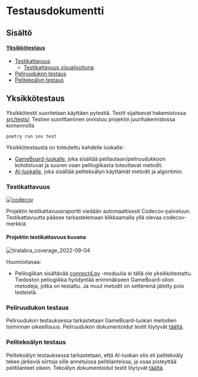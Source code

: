 # Testausdokumentti
## Sisältö
#### [Yksikkötestaus](https://github.com/rheikkinen/tiralabra-connect4/blob/main/dokumentaatio/testausdokumentti.md#yksikk%C3%B6testaus)
- [Testikattavuus](https://github.com/rheikkinen/tiralabra-connect4/blob/main/dokumentaatio/testausdokumentti.md#testikattavuus)
  - [Testikattavuus visualisoituna](https://github.com/rheikkinen/tiralabra-connect4/blob/main/dokumentaatio/testausdokumentti.md#projektin-testikattavuuden-visualisointi-k%C3%A4ytt%C3%A4en-plotlya-hy%C3%B6dynt%C3%A4v%C3%A4%C3%A4-coverage-plot--kirjastoa)
- [Peliruudukon testaus](https://github.com/rheikkinen/tiralabra-connect4/blob/main/dokumentaatio/testausdokumentti.md#peliruudukon-testaus)
- [Pelitekoälyn testaus](https://github.com/rheikkinen/tiralabra-connect4/blob/main/dokumentaatio/testausdokumentti.md#peliteko%C3%A4lyn-testaus)

## Yksikkötestaus
Yksikkötestit suoritetaan käyttäen pytestiä. Testit sijaitsevat hakemistossa [src/tests/](https://github.com/rheikkinen/tiralabra-connect4/tree/main/src/tests). Testien suorittaminen onnistuu projektin juurihakemistossa komennolla
```
poetry run inv test
```

Yksikkötestausta on toteutettu kahdelle luokalle:
- [GameBoard-luokalle](https://github.com/rheikkinen/tiralabra-connect4/blob/main/src/gameboard.py), joka sisältää pelilautaan/peliruudukkoon kohdistuvat ja suuren osan pelilogiikasta toteuttavat metodit.
- [AI-luokalle](https://github.com/rheikkinen/tiralabra-connect4/blob/main/src/ai.py), joka sisältää pelitekoälyn käyttämät metodit ja algoritmin.

### Testikattavuus 
[![codecov](https://codecov.io/gh/rheikkinen/tiralabra-connect4/branch/main/graph/badge.svg?token=HXE9OXQ3R4)](https://codecov.io/gh/rheikkinen/tiralabra-connect4)

Projektin testikattavuusraportti viedään automaattisesti Codecov-palveluun. Testikattavuutta pääsee tarkastelemaan klikkaamalla yllä olevaa codecov-merkkiä.

#### Projektin testikattavuus kuvana
![tiralabra_coverage_2022-09-04](https://user-images.githubusercontent.com/32366546/188325445-a340170c-49c8-4025-a794-4bf901308287.png)

Huomioitavaa:
- Pelilogiikan sisältävää [connect4.py](https://github.com/rheikkinen/tiralabra-connect4/blob/85a3ee4cff2e01c8c30b5b4d10c7df38432e1cd5/src/connect4.py) -moduulia ei tällä ole yksikkötestattu. Tiedoston peliogiikka hyödyntää enimmäkseen GameBoard-olion metodeja, jotka on testattu. Ja muut metodit on settereinä jätetty pois testeistä.

### Peliruudukon testaus
Peliruudukon testauksessa tarkastetaan GameBoard-luokan metodien toiminnan oikeellisuus. Peliruudukon dokumentoidut testit löytyvät [täältä](https://github.com/rheikkinen/tiralabra-connect4/blob/main/src/tests/gameboard_test.py).

### Pelitekoälyn testaus
Pelitekoälyn testauksessa tarkastetaan, että AI-luokan olio eli pelitekoäly tekee järkeviä siirtoja sille annetuissa pelitilanteissa, ja osaa pisteyttää pelitilanteet oikein. Tekoälyn dokumentoidut testit löytyvät [täältä](https://github.com/rheikkinen/tiralabra-connect4/blob/main/src/tests/ai_test.py).
